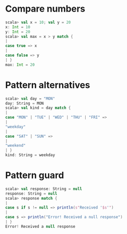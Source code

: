 # Compare numbers
```scala
scala> val x = 10; val y = 20
x: Int = 10
y: Int = 20
scala> val max = x > y match {
|
case true => x
|
case false => y
| }
max: Int = 20
```
# Pattern alternatives
``` scala
scala> val day = "MON"
day: String = MON
scala> val kind = day match {
|
case "MON" | "TUE" | "WED" | "THU" | "FRI" =>
|
"weekday"
|
case "SAT" | "SUN" =>
|
"weekend"
| }
kind: String = weekday
```

# Pattern guard
``` scala
scala> val response: String = null
response: String = null
scala> response match {
|
case s if s != null => println(s"Received '$s'")
|
case s => println("Error! Received a null response")
| }
Error! Received a null response
```
